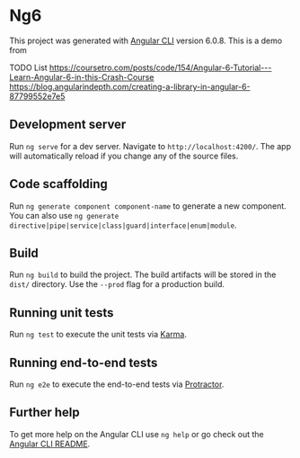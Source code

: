 # Ng6

This project was generated with [Angular CLI](https://github.com/angular/angular-cli) version 6.0.8. This is a demo from 

TODO List
https://coursetro.com/posts/code/154/Angular-6-Tutorial---Learn-Angular-6-in-this-Crash-Course
https://blog.angularindepth.com/creating-a-library-in-angular-6-87799552e7e5


## Development server

Run `ng serve` for a dev server. Navigate to `http://localhost:4200/`. The app will automatically reload if you change any of the source files.

## Code scaffolding

Run `ng generate component component-name` to generate a new component. You can also use `ng generate directive|pipe|service|class|guard|interface|enum|module`.

## Build

Run `ng build` to build the project. The build artifacts will be stored in the `dist/` directory. Use the `--prod` flag for a production build.

## Running unit tests

Run `ng test` to execute the unit tests via [Karma](https://karma-runner.github.io).

## Running end-to-end tests

Run `ng e2e` to execute the end-to-end tests via [Protractor](http://www.protractortest.org/).

## Further help

To get more help on the Angular CLI use `ng help` or go check out the [Angular CLI README](https://github.com/angular/angular-cli/blob/master/README.md).
